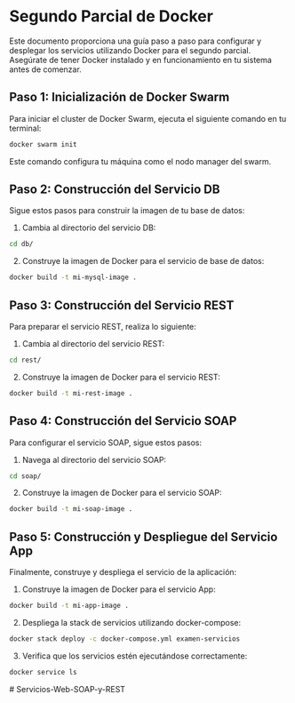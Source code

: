 # Segundo Parcial de Docker

Este documento proporciona una guía paso a paso para configurar y desplegar los servicios utilizando Docker para el segundo parcial. Asegúrate de tener Docker instalado y en funcionamiento en tu sistema antes de comenzar.

## Paso 1: Inicialización de Docker Swarm

Para iniciar el cluster de Docker Swarm, ejecuta el siguiente comando en tu terminal:

```bash
docker swarm init
```

Este comando configura tu máquina como el nodo manager del swarm.

## Paso 2: Construcción del Servicio DB

Sigue estos pasos para construir la imagen de tu base de datos:

1. Cambia al directorio del servicio DB:

```bash
cd db/
```

2. Construye la imagen de Docker para el servicio de base de datos:

```bash
docker build -t mi-mysql-image .
```

## Paso 3: Construcción del Servicio REST

Para preparar el servicio REST, realiza lo siguiente:

1. Cambia al directorio del servicio REST:

```bash
cd rest/
```

2. Construye la imagen de Docker para el servicio REST:

```bash
docker build -t mi-rest-image .
```

## Paso 4: Construcción del Servicio SOAP

Para configurar el servicio SOAP, sigue estos pasos:

1. Navega al directorio del servicio SOAP:

```bash
cd soap/
```

2. Construye la imagen de Docker para el servicio SOAP:

```bash
docker build -t mi-soap-image .
```

## Paso 5: Construcción y Despliegue del Servicio App

Finalmente, construye y despliega el servicio de la aplicación:

1. Construye la imagen de Docker para el servicio App:

```bash
docker build -t mi-app-image .
```

2. Despliega la stack de servicios utilizando docker-compose:

```bash
docker stack deploy -c docker-compose.yml examen-servicios
```

3. Verifica que los servicios estén ejecutándose correctamente:

```bash
docker service ls
```
#   S e r v i c i o s - W e b - S O A P - y - R E S T  
 